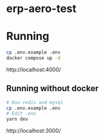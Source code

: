 erp-aero-test
=============

# Running

```bash
cp .env.example .env
docker compose up -d
```

http://localhost:4000/

## Running without docker

```bash
# Run redis and mysql
cp .env.example .env
# Edit .env
yarn dev
```

http://localhost:3000/
